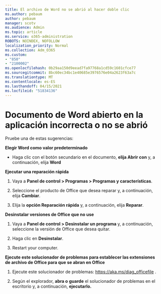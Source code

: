```yaml
---
title: El archivo de Word no se abrió al hacer doble clic
ms.author: pebaum
author: pebaum
manager: scotv
ms.audience: Admin
ms.topic: article
ms.service: o365-administration
ROBOTS: NOINDEX, NOFOLLOW
localization_priority: Normal
ms.collection: Adm_O365
ms.custom:
- "850"
- "2100002"
ms.openlocfilehash: 0b29aa150d9eead7fa97768a1cd59c1601cfce77
ms.sourcegitcommit: 8bc60ec34bc1e40685e3976576e04a2623f63a7c
ms.translationtype: MT
ms.contentlocale: es-ES
ms.lasthandoff: 04/15/2021
ms.locfileid: "51834136"
---
```

# <a name="word-document-opened-in-the-wrong-app-or-didnt-open"></a>Documento de Word abierto en la aplicación incorrecta o no se abrió

Pruebe una de estas sugerencias:

**Elegir Word como valor predeterminado**

- Haga clic con el botón secundario en el documento, **elija Abrir con** y, a continuación, elija **Word**

**Ejecutar una reparación rápida**

1. Vaya a **Panel de control > Programas > Programas y características**.

2. Seleccione el producto de Office que desea reparar y, a continuación, elija **Cambiar**.

3. Elija la **opción Reparación rápida** y, a continuación, elija **Reparar**.

**Desinstalar versiones de Office que no use**

1. Vaya a **Panel de control > Desinstalar un programa** y, a continuación, seleccione la versión de Office que desea quitar.

2. Haga clic en **Desinstalar**.

3. Restart your computer.

**Ejecute este solucionador de problemas para establecer las extensiones de archivo de Office para que se abran en Office**

1. Ejecute este solucionador de problemas: https://aka.ms/diag_officefile .

2. Según el explorador, **abra o** **guarde** el solucionador de problemas en el escritorio y, a continuación, **ejecutarlo.**
